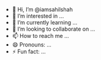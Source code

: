 - 👋 Hi, I’m @iamsahilshah
- 👀 I’m interested in ...
- 🌱 I’m currently learning ...
- 💞️ I’m looking to collaborate on ...
- 📫 How to reach me ...
- 😄 Pronouns: ...
- ⚡ Fun fact: ...

<!---
iamsahilshah/iamsahilshah is a ✨ special ✨ repository because its `README.md` (this file) appears on your GitHub profile.
You can click the Preview link to take a look at your changes.
--->
